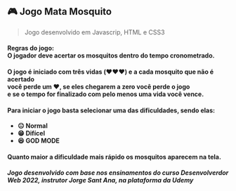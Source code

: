 <h2> 🎮 Jogo Mata Mosquito </h2>

>Jogo desenvolvido em Javascrip, HTML e CSS3 <br>

#### Regras do jogo:<br>O jogador deve acertar os mosquitos dentro do tempo cronometrado.
#### O jogo é iniciado com três vidas (♥️♥️♥️) e a cada mosquito que não é acertado<br> você perde um ♥️, se eles chegarem a zero você perde o jogo <br> e se o tempo for finalizado com pelo menos uma vida você vence.<br>
#### Para iniciar o jogo basta selecionar uma das dificuldades, sendo elas: <br>
  <ul> 
    <li><strong>😐 Normal</strong></li>
    <li><strong>😁 Difícel</strong></li>
    <li><strong>😆 GOD MODE</strong></li>
  </ul>
    
 #### Quanto maior a dificuldade mais rápido os mosquitos aparecem na tela.
 
 ##### Jogo desenvolvido com base nos ensinamentos do curso Desenvolverdor <br>Web 2022, instrutor Jorge Sant Ana, na plataforma da Udemy
    
  
